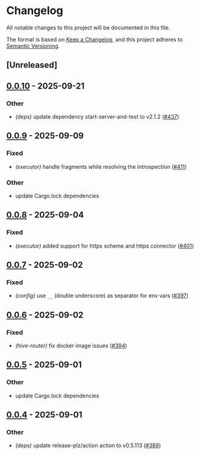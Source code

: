 # Changelog

All notable changes to this project will be documented in this file.

The format is based on [Keep a Changelog](https://keepachangelog.com/en/1.0.0/),
and this project adheres to [Semantic Versioning](https://semver.org/spec/v2.0.0.html).

## [Unreleased]

## [0.0.10](https://github.com/graphql-hive/router/compare/hive-router-v0.0.9...hive-router-v0.0.10) - 2025-09-21

### Other

- *(deps)* update dependency start-server-and-test to v2.1.2 ([#437](https://github.com/graphql-hive/router/pull/437))

## [0.0.9](https://github.com/graphql-hive/router/compare/hive-router-v0.0.8...hive-router-v0.0.9) - 2025-09-09

### Fixed

- *(executor)* handle fragments while resolving the introspection ([#411](https://github.com/graphql-hive/router/pull/411))

### Other

- update Cargo.lock dependencies

## [0.0.8](https://github.com/graphql-hive/router/compare/hive-router-v0.0.7...hive-router-v0.0.8) - 2025-09-04

### Fixed

- *(executor)* added support for https scheme and https connector ([#401](https://github.com/graphql-hive/router/pull/401))

## [0.0.7](https://github.com/graphql-hive/router/compare/hive-router-v0.0.6...hive-router-v0.0.7) - 2025-09-02

### Fixed

- *(config)* use `__` (double underscore) as separator for env vars ([#397](https://github.com/graphql-hive/router/pull/397))

## [0.0.6](https://github.com/graphql-hive/router/compare/hive-router-v0.0.5...hive-router-v0.0.6) - 2025-09-02

### Fixed

- *(hive-router)* fix docker image issues  ([#394](https://github.com/graphql-hive/router/pull/394))

## [0.0.5](https://github.com/graphql-hive/router/compare/hive-router-v0.0.4...hive-router-v0.0.5) - 2025-09-01

### Other

- update Cargo.lock dependencies

## [0.0.4](https://github.com/graphql-hive/router/compare/hive-router-v0.0.3...hive-router-v0.0.4) - 2025-09-01

### Other

- *(deps)* update release-plz/action action to v0.5.113 ([#389](https://github.com/graphql-hive/router/pull/389))
